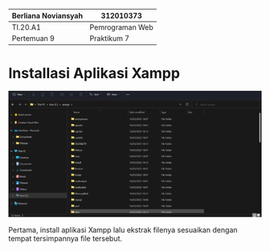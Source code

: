 | Berliana Noviansyah  |      312010373    |
|----------------------|-------------------|
|       TI.20.A1       |  Pemrograman Web  |
|      Pertemuan 9     |    Praktikum 7    |


# Installasi Aplikasi Xampp


![mengintsall_xampp](img/install_xampp.png)

Pertama, install aplikasi Xampp lalu ekstrak filenya sesuaikan dengan tempat tersimpannya file tersebut. 